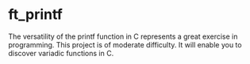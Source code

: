 # ft_printf
The versatility of the printf function in C represents a great exercise in programming. This project is of moderate difficulty. It will enable you to discover variadic functions in C.

